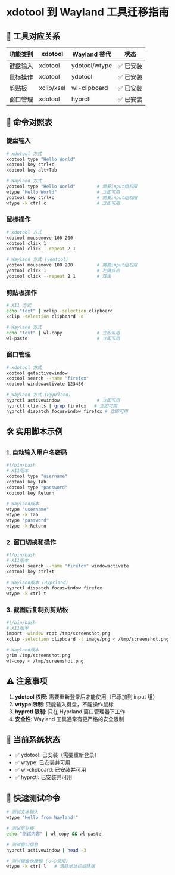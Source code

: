 # xdotool 到 Wayland 工具迁移指南

## 🔄 工具对应关系

| 功能类别 | xdotool    | Wayland 替代  | 状态      |
| -------- | ---------- | ------------- | --------- |
| 键盘输入 | xdotool    | ydotool/wtype | ✅ 已安装 |
| 鼠标操作 | xdotool    | ydotool       | ✅ 已安装 |
| 剪贴板   | xclip/xsel | wl-clipboard  | ✅ 已安装 |
| 窗口管理 | xdotool    | hyprctl       | ✅ 已安装 |

## 📝 命令对照表

### 键盘输入

```bash
# xdotool 方式
xdotool type "Hello World"
xdotool key ctrl+c
xdotool key alt+Tab

# Wayland 方式
ydotool type "Hello World"        # 需要input组权限
wtype "Hello World"               # 立即可用
ydotool key ctrl+c                # 需要input组权限
wtype -k ctrl c                   # 立即可用
```

### 鼠标操作

```bash
# xdotool 方式
xdotool mousemove 100 200
xdotool click 1
xdotool click --repeat 2 1

# Wayland 方式 (ydotool)
ydotool mousemove 100 200         # 需要input组权限
ydotool click 1                   # 左键点击
ydotool click --repeat 2 1        # 双击
```

### 剪贴板操作

```bash
# X11 方式
echo "text" | xclip -selection clipboard
xclip -selection clipboard -o

# Wayland 方式
echo "text" | wl-copy             # 立即可用
wl-paste                          # 立即可用
```

### 窗口管理

```bash
# xdotool 方式
xdotool getactivewindow
xdotool search --name "firefox"
xdotool windowactivate 123456

# Wayland 方式 (Hyprland)
hyprctl activewindow              # 立即可用
hyprctl clients | grep firefox   # 立即可用
hyprctl dispatch focuswindow firefox # 立即可用
```

## 🛠️ 实用脚本示例

### 1. 自动输入用户名密码

```bash
#!/bin/bash
# X11版本
xdotool type "username"
xdotool key Tab
xdotool type "password"
xdotool key Return

# Wayland版本
wtype "username"
wtype -k Tab
wtype "password"
wtype -k Return
```

### 2. 窗口切换和操作

```bash
#!/bin/bash
# X11版本
xdotool search --name "firefox" windowactivate
xdotool key ctrl+t

# Wayland版本 (Hyprland)
hyprctl dispatch focuswindow firefox
wtype -k ctrl t
```

### 3. 截图后复制到剪贴板

```bash
#!/bin/bash
# X11版本
import -window root /tmp/screenshot.png
xclip -selection clipboard -t image/png < /tmp/screenshot.png

# Wayland版本
grim /tmp/screenshot.png
wl-copy < /tmp/screenshot.png
```

## ⚠️ 注意事项

1. **ydotool 权限**: 需要重新登录后才能使用（已添加到 input 组）
2. **wtype 限制**: 只能输入键盘，不能操作鼠标
3. **hyprctl 限制**: 只在 Hyprland 窗口管理器下工作
4. **安全性**: Wayland 工具通常有更严格的安全限制

## 🔧 当前系统状态

- ✅ ydotool: 已安装（需要重新登录）
- ✅ wtype: 已安装并可用
- ✅ wl-clipboard: 已安装并可用
- ✅ hyprctl: 已安装并可用

## 🚀 快速测试命令

```bash
# 测试文本输入
wtype "Hello from Wayland!"

# 测试剪贴板
echo "测试内容" | wl-copy && wl-paste

# 测试窗口信息
hyprctl activewindow | head -3

# 测试键盘快捷键 (小心使用)
wtype -k ctrl l   # 清除地址栏或终端
```
